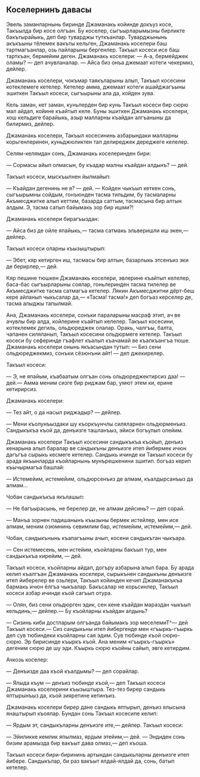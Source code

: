 ## Коселернинъ давасы

Эвель заманларнынь биринде Джаманакь койинде докъуз косе, Такъылда бир косе олгъан.
Бу коселер, сыгъырларымызны бирликте бакътырайыкь, деп бир туварджы туткъанлар.
Туварджынынь акъкъыны тёлемек вакъты кельген, Джаманакь коселери баш тартмагъанлар, озь пайларыны бергенлер.
Такъыл косеси исе баш тарткъан, бермейим деген.
Джаманакь коселери: — А-а, бермейджек оламы? — деп ачувланалар. — Айса биз онъа джемаат котеги чекермиз, дейлер.

Джаманакь коселери, чокъмар таякъларыны алып, Такъыл косесини котеклемеге кетелер.
Кетелер амма, джемаат котеги ашайджагъыны эшиткен Такъыл косеси, сыгъырыны ала да, койден зува.

Кель заман, кет заман, куньлерден бир кунь Такъыл косеси бир сюрю мал айдап, койине къайтып келе.
Буны эшиткен Джаманакь коселери, хош кельдиге барайыкь, азыр малларны къайдан алгъаныны да билирмиз, дейлер.

Джаманакь коселери, Такъыл косесининь азбарындаки малларны корьгенлеринен, куньджюликтен тап делиреджек дереджеге келелер.

Селям-келямдан сонъ, Джаманакь коселеринден бири:

— Сормасы айып олмасын, бу къадар малны къайдан алдынъ? — дей.

Такъыл косеси, мыскъылнен йылмайып:

— Къайдан дегенинь не я? — дей. — Койден чыкъып кеткен сонь, сыгъырымны сойдым, гонъюнден тасма тильдим, бу тасмаларны Акъмесджитке алып кеттим, базарда саттым, тасмасына бир алтын алдым.
Э, тасма сатып байымакь зор бир ишми?!

Джаманакь коселери бирагъыздан:

— Айса биз де ойле япайыкь,— тасма сатмакь эльверишли иш экен,— дейлер.

Такъыл косеси оларны къызыштырып:

— Эбет, кяр кетирген иш, тасмасы бир алтын, базарлыкь этсенъиз эки де берирлер,— дей.

Кяр пешине тюшкен Джаманакь коселери, эвлерине къайтып келелер, баса-бас сыгъырларыны соялар, гоньлеринден тасма тилелер ве Акъмесджитке тасма сатмагъа кетелер.
Лякин Акъмесджитни дёрт-беш кере айланып чыкьсалар да,— «Тасма!
тасма!» деп богъаз керселер де, тасма алыджы тапылмай.

Ана, Джаманакь коселери, сонъки параларыны масраф этип, ач ве ачувлы бир алда, койлерине къайтып келелер.
Такъыл косесини, котеклемек дегиль, ольдюреджек олалар.
Оракь, чалгъы, балта, чапанен силяланып, Такъыл косесини ольдюрмеге кетелер.
Такъыл косеси бу сеферинде гъафлет къалып къачамай ве къапкъангъа тюше.
Джаманакь коселери онынь якъасындан тутып: — Биз сени ольдюреджекмиз, сонъки сёзюнъни айт! — деп джекирелер.

Такъыл косеси:

— Э, не япайым, къабаатым олгъан сонь ольдюреджектирсиз даа! — дей.— Амма меним сизге бир риджам бар, умют этем ки, ерине кетирирсиз.

Джаманакь коселери:

— Тез айт, о да насыл риджадыр? — дейлер.

— Мени къолунъыздаки шу къоркъунчлы силяларнен ольдюрменъиз.
Сандыкъкъа къой да, денъизге ташланъыз, эйиси богъулып олейим.

Джаманакь коселери Такъыл косесини сандыкъкъа къойып, денъиз кенарына алып баралар ве сандыкъны денъизге итеп йибермек ичюн дагъгъа сырыкь кесмеге кетелер.
Сандыкь ичинде ки Такъыл косеси бу арада якъынларда къойларнынь мунърешкенини зшитип.
богъаз керип къычырмагъа башлай:

— Истемейим, истемейим, ольдюрсенъиз де алмам, къалдырсанъыз да алмам...

Чобан сандыкъкъа якълашып:

— Не багъырасынь, не берелер де, не алмам дейсинь? — деп сорай.

— Манъа зорнен падишанынъ къызыны бермек истейлер, мен исе алмам, меним озюмнинь севимлим бар, истемейим, истемейим,— дей.

Чобан, сандыкънынь къапагъыны ачып, косени сандыкътан чыкъара.

— Сен истемесень, мен истейим, къойларны бакъып тур, мен сандыкъкъа кирейим, — дей.

Такъыл косеси, къойларны айдап, догъру азбарына алып бара.
Бу арада келип къалгъан Джаманакь коселери, сырыкънен сандыкъны денъизге итеп йиберелер ве озьлери, Такъыл койинден кечип Джаманакъкъа бармакь ичюн ёлгъа чыкъалар.
Бакъсалар не корьсинлер, Такъыл косеси азбар ичинде къой сагъып отура.

— Олян, биз сени ольдюрген эдик, сен кене къайдан мараздан чыкъып кельдинь,— дейлер.— Бу къойларны къайдан алдынь?

— Сизинь киби достларым олгъанда байымакъ зор меселемиТ^— дей Такъыл косеси.— Сиз сандыкьны итеп йибергенде мен «гъыркь-гъыркь деп сув тюбиндеки къойларны сая эдим.
Сув тюбинде къой сюрю-сюрю.
Эр бирисинде къыркъ къой.
Ана меним «гъыркъ-гъыркъ» дегеним сюрю де шу эди.
Къыркь сюрю къойны сайып, эвге кетирдим.

Ачкозь коселер:

— Денъизде даа къой къалдымы? — деп сорайлар.

— Ялыда къум — денъиз тюбинде къой,— деп Такъыл косеси Джаманакь коселерини къызыштыра.
Тез-тез бирер сандыкь яптырынъыз да, къой зияретине кетинъиз.

Джаманакь коселери бирер дане сандыкь яптырып, денъиз ялысына янаштырып къоялар.
Бундан сонь Такъыл косесипе келип:

— Ярдым эт, сандыкъларны денъизге ите,— дейлер.
Такъыл косеси:

— Эйиликке кемлик япылмаз, ярдым этейим,— дей. — Эндиден сонь бизим арамызда бир вакъыт дава олмаз,— деп къоша.

Такъыл косеси бири-бирининь артындан сандыкьларны денъизге итеп йибере.
Сандыкълар, би раз вакъыт ялдай-ялдай да, сонь, батып кетелер.
